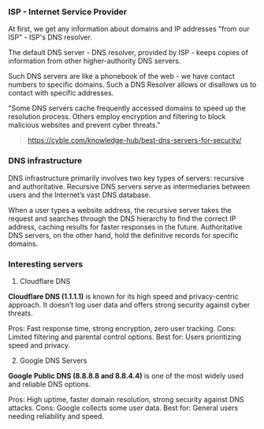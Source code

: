### ISP - Internet Service Provider 

At first, we get any information about domains and IP addresses "from our ISP" - ISP's DNS resolver.

The default DNS server - DNS resolver, provided by ISP - keeps copies of information from other higher-authority DNS servers.

Such DNS servers are like a phonebook of the web - we have contact numbers to specific domains. Such a DNS Resolver allows or disallows us to contact with specific addresses.

"Some DNS servers cache frequently accessed domains to speed up the resolution process. Others employ encryption and filtering to block malicious websites and prevent cyber threats."

> https://cyble.com/knowledge-hub/best-dns-servers-for-security/

### DNS infrastructure

DNS infrastructure primarily involves two key types of servers: recursive and authoritative. Recursive DNS servers serve as intermediaries between users and the Internet’s vast DNS database.

When a user types a website address, the recursive server takes the request and searches through the DNS hierarchy to find the correct IP address, caching results for faster responses in the future. Authoritative DNS servers, on the other hand, hold the definitive records for specific domains.

### Interesting servers

1. Cloudflare DNS 

**Cloudflare DNS (1.1.1.1)** is known for its high speed and privacy-centric approach. It doesn’t log user data and offers strong security against cyber threats. 

Pros: Fast response time, strong encryption, zero user tracking.
Cons: Limited filtering and parental control options.
Best for: Users prioritizing speed and privacy.

2. Google DNS Servers 

**Google Public DNS (8.8.8.8 and 8.8.4.4)** is one of the most widely used and reliable DNS options. 

Pros: High uptime, faster domain resolution, strong security against DNS attacks. 
Cons: Google collects some user data.
Best for: General users needing reliability and speed.